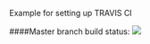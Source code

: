 Example for setting up TRAVIS CI

####Master branch build status:
![](https://travis-ci.org/szsen/StartupSystemsTest.svg?branch=master)